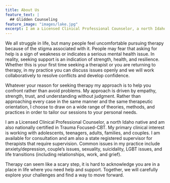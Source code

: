 ```yaml
---
title: About Us
feature_text: |
  ## Glidden Counseling
feature_image: "images/lake.jpg"
excerpt: I am a Licensed Clinical Professional Counselor, a north Idaho native and am also nationally certified in Trauma Focused-CBT.
---
```


We all struggle in life, but many people feel uncomfortable pursuing therapy because of the stigma associated with it. People may fear that asking for help is a sign of weakness or indicates a serious mental health issue. In reality, seeking support is an indication of strength, health, and resilience. Whether this is your first time seeking a therapist or you are returning to therapy, in my practice you can discuss issues openly and we will work collaboratively to resolve conflicts and develop confidence. 
 
Whatever your reason for seeking therapy my approach is to help you confront rather than avoid problems. My approach is driven by empathy, strength, trust, and understanding without judgment. Rather than approaching every case in the same manner and the same therapeutic orientation, I choose to draw on a wide range of theories, methods, and practices in order to tailor our sessions to your personal needs.
 
I am a Licensed Clinical Professional Counselor, a north Idaho native and am also nationally certified in Trauma Focused-CBT. My primary clinical interest is working with adolescents, teenagers, adults, families, and couples. I am available for consultation and am also a state registered supervisor for therapists that require supervision. Common issues in my practice include anxiety/depression, couple’s issues, sexuality, suicidality, LGBT issues, and life transitions (including relationships, work, and grief).
 
Therapy can seem like a scary step, it is hard to acknowledge you are in a place in life where you need help and support. Together, we will carefully explore your challenges and find a way to move forward.

